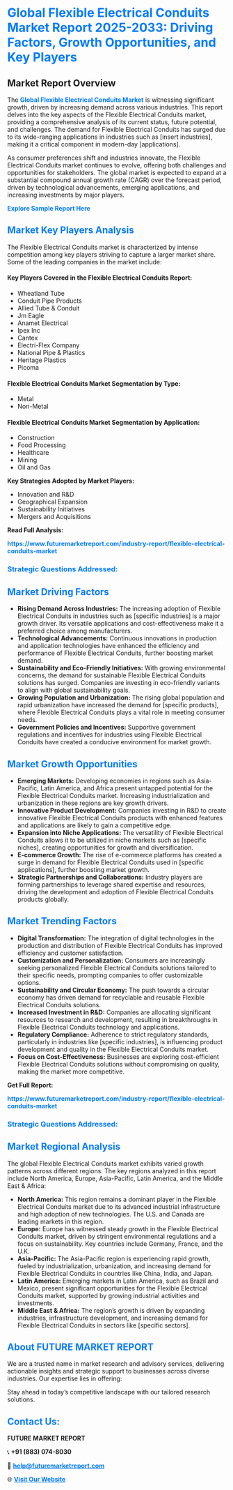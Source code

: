 <h1 style="color: #007BFF;">Global Flexible Electrical Conduits Market Report 2025-2033: Driving Factors, Growth Opportunities, and Key Players</h1>

<section id="overview">
<h2>Market Report Overview</h2>
<p>The <a href="https://www.futuremarketreport.com/industry-report/flexible-electrical-conduits-market" style="color: #007BFF; text-decoration: none;"><strong>Global Flexible Electrical Conduits Market</strong></a> is witnessing significant growth, driven by increasing demand across various industries. This report delves into the key aspects of the Flexible Electrical Conduits market, providing a comprehensive analysis of its current status, future potential, and challenges. The demand for Flexible Electrical Conduits has surged due to its wide-ranging applications in industries such as [insert industries], making it a critical component in modern-day [applications].</p>
<p>As consumer preferences shift and industries innovate, the Flexible Electrical Conduits market continues to evolve, offering both challenges and opportunities for stakeholders. The global market is expected to expand at a substantial compound annual growth rate (CAGR) over the forecast period, driven by technological advancements, emerging applications, and increasing investments by major players.</p>
</section>

<section id="overview">
<p><a href="https://www.futuremarketreport.com/request-sample/reportId=30539" style="color: #007BFF; text-decoration: none;"><strong>Explore Sample Report Here</strong></a></p>
</section>

<section id="key-players">
<h2 style="color: #007BFF;">Market Key Players Analysis</h2>
<p>The Flexible Electrical Conduits market is characterized by intense competition among key players striving to capture a larger market share. Some of the leading companies in the market include:</p>
<h4>Key Players Covered in the Flexible Electrical Conduits Report:</h4>
<ul><li>Wheatland Tube</li><li>Conduit Pipe Products</li><li>Allied Tube &amp; Conduit</li><li>Jm Eagle</li><li>Anamet Electrical</li><li>Ipex Inc</li><li>Cantex</li><li>Electri-Flex Company</li><li>National Pipe &amp; Plastics</li><li>Heritage Plastics</li><li>Picoma</li></ul>
<h4>Flexible Electrical Conduits Market Segmentation by Type:</h4>
<ul><li>Metal</li><li>Non-Metal</li></ul>

<h4>Flexible Electrical Conduits Market Segmentation by Application:</h4>
<ul><li>Construction</li><li>Food Processing</li><li>Healthcare</li><li>Mining</li><li>Oil and Gas</li></ul>
<p><strong>Key Strategies Adopted by Market Players:</strong></p>
<ul>
<li>Innovation and R&D</li>
<li>Geographical Expansion</li>
<li>Sustainability Initiatives</li>
<li>Mergers and Acquisitions</li>
</ul>
</section>

<section>
<p><strong>Read Full Analysis: </strong></p><a href="https://www.futuremarketreport.com/industry-report/flexible-electrical-conduits-market" style="color: #007BFF; text-decoration: none;"><strong>https://www.futuremarketreport.com/industry-report/flexible-electrical-conduits-market</strong></a>
<h3 style="color: #007BFF;">Strategic Questions Addressed:</h3>
</section>

<section id="driving-factors">
<h2 style="color: #007BFF;">Market Driving Factors</h2>
<ul>
<li><strong>Rising Demand Across Industries:</strong> The increasing adoption of Flexible Electrical Conduits in industries such as [specific industries] is a major growth driver. Its versatile applications and cost-effectiveness make it a preferred choice among manufacturers.</li>
<li><strong>Technological Advancements:</strong> Continuous innovations in production and application technologies have enhanced the efficiency and performance of Flexible Electrical Conduits, further boosting market demand.</li>
<li><strong>Sustainability and Eco-Friendly Initiatives:</strong> With growing environmental concerns, the demand for sustainable Flexible Electrical Conduits solutions has surged. Companies are investing in eco-friendly variants to align with global sustainability goals.</li>
<li><strong>Growing Population and Urbanization:</strong> The rising global population and rapid urbanization have increased the demand for [specific products], where Flexible Electrical Conduits plays a vital role in meeting consumer needs.</li>
<li><strong>Government Policies and Incentives:</strong> Supportive government regulations and incentives for industries using Flexible Electrical Conduits have created a conducive environment for market growth.</li>
</ul>
</section>

<section id="growth-opportunities">
<h2 style="color: #007BFF;">Market Growth Opportunities</h2>
<ul>
<li><strong>Emerging Markets:</strong> Developing economies in regions such as Asia-Pacific, Latin America, and Africa present untapped potential for the Flexible Electrical Conduits market. Increasing industrialization and urbanization in these regions are key growth drivers.</li>
<li><strong>Innovative Product Development:</strong> Companies investing in R&D to create innovative Flexible Electrical Conduits products with enhanced features and applications are likely to gain a competitive edge.</li>
<li><strong>Expansion into Niche Applications:</strong> The versatility of Flexible Electrical Conduits allows it to be utilized in niche markets such as [specific niches], creating opportunities for growth and diversification.</li>
<li><strong>E-commerce Growth:</strong> The rise of e-commerce platforms has created a surge in demand for Flexible Electrical Conduits used in [specific applications], further boosting market growth.</li>
<li><strong>Strategic Partnerships and Collaborations:</strong> Industry players are forming partnerships to leverage shared expertise and resources, driving the development and adoption of Flexible Electrical Conduits products globally.</li>
</ul>
</section>

<section id="trending-factors">
<h2 style="color: #007BFF;">Market Trending Factors</h2>
<ul>
<li><strong>Digital Transformation:</strong> The integration of digital technologies in the production and distribution of Flexible Electrical Conduits has improved efficiency and customer satisfaction.</li>
<li><strong>Customization and Personalization:</strong> Consumers are increasingly seeking personalized Flexible Electrical Conduits solutions tailored to their specific needs, prompting companies to offer customizable options.</li>
<li><strong>Sustainability and Circular Economy:</strong> The push towards a circular economy has driven demand for recyclable and reusable Flexible Electrical Conduits solutions.</li>
<li><strong>Increased Investment in R&D:</strong> Companies are allocating significant resources to research and development, resulting in breakthroughs in Flexible Electrical Conduits technology and applications.</li>
<li><strong>Regulatory Compliance:</strong> Adherence to strict regulatory standards, particularly in industries like [specific industries], is influencing product development and quality in the Flexible Electrical Conduits market.</li>
<li><strong>Focus on Cost-Effectiveness:</strong> Businesses are exploring cost-efficient Flexible Electrical Conduits solutions without compromising on quality, making the market more competitive.</li>
</ul>
</section>

<section>
<p><strong>Get Full Report: </strong></p><a href="https://www.futuremarketreport.com/industry-report/flexible-electrical-conduits-market" style="color: #007BFF; text-decoration: none;"><strong>https://www.futuremarketreport.com/industry-report/flexible-electrical-conduits-market</strong></a>
<h3 style="color: #007BFF;">Strategic Questions Addressed:</h3>
</section>


<section id="regional-analysis">
<h2 style="color: #007BFF;">Market Regional Analysis</h2>
<p>The global Flexible Electrical Conduits market exhibits varied growth patterns across different regions. The key regions analyzed in this report include North America, Europe, Asia-Pacific, Latin America, and the Middle East & Africa:</p>
<ul>
<li><strong>North America:</strong> This region remains a dominant player in the Flexible Electrical Conduits market due to its advanced industrial infrastructure and high adoption of new technologies. The U.S. and Canada are leading markets in this region.</li>
<li><strong>Europe:</strong> Europe has witnessed steady growth in the Flexible Electrical Conduits market, driven by stringent environmental regulations and a focus on sustainability. Key countries include Germany, France, and the U.K.</li>
<li><strong>Asia-Pacific:</strong> The Asia-Pacific region is experiencing rapid growth, fueled by industrialization, urbanization, and increasing demand for Flexible Electrical Conduits in countries like China, India, and Japan.</li>
<li><strong>Latin America:</strong> Emerging markets in Latin America, such as Brazil and Mexico, present significant opportunities for the Flexible Electrical Conduits market, supported by growing industrial activities and investments.</li>
<li><strong>Middle East & Africa:</strong> The region’s growth is driven by expanding industries, infrastructure development, and increasing demand for Flexible Electrical Conduits in sectors like [specific sectors].</li>
</ul>
</section>

<footer>
<h2 style="color: #007BFF;">About FUTURE MARKET REPORT</h2>
<p>We are a trusted name in market research and advisory services, delivering actionable insights and strategic support to businesses across diverse industries. Our expertise lies in offering:</p>

<p>Stay ahead in today’s competitive landscape with our tailored research solutions.</p>

<h2 style="color: #007BFF;">Contact Us:</h2>
<p><strong>FUTURE MARKET REPORT</strong></p>
<p>📞 <strong>+91 (883) 074-8030</strong></p>
<p>📧 <strong><a href="mailto:help@futuremarketreport.com" style="color: #007BFF;">help@futuremarketreport.com</a></strong></p>
<p>🌐 <strong><a href="https://www.futuremarketreport.com/" style="color: #007BFF;">Visit Our Website</a></strong></p>
</footer>